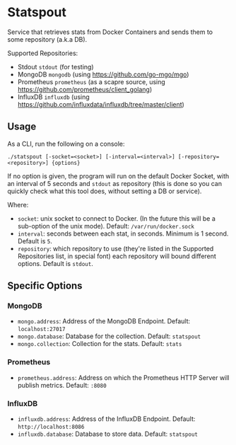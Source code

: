 Statspout
=========

Service that retrieves stats from Docker Containers and sends them to some repository (a.k.a DB).

Supported Repositories:

- Stdout `stdout` (for testing)
- MongoDB `mongodb` (using https://github.com/go-mgo/mgo)
- Prometheus `prometheus` (as a scapre source, using https://github.com/prometheus/client_golang)
- InfluxDB `influxdb` (using https://github.com/influxdata/influxdb/tree/master/client)


## Usage

As a CLI, run the following on a console:

```
./statspout [-socket=<socket>] [-interval=<interval>] [-repository=<repository>] {options}
```

If no option is given, the program will run on the default Docker Socket, with an interval of 5 seconds and `stdout` as
repository (this is done so you can quickly check what this tool does, without setting a DB or service).

Where:
- `socket`: unix socket to connect to Docker. (In the future this will be a sub-option of the unix mode).
            Default: `/var/run/docker.sock`
- `interval`: seconds between each stat, in seconds. Minimum is 1 second. Default is `5`.
- `repository`: which repository to use (they're listed in the Supported Repositories list, in special font)
                each repository will bound different options. Default is `stdout`.

## Specific Options

### MongoDB
- `mongo.address`: Address of the MongoDB Endpoint. Default: `localhost:27017`
- `mongo.database`: Database for the collection. Default: `statspout`
- `mongo.collection`: Collection for the stats. Default: `stats`

### Prometheus
- `prometheus.address`: Address on which the Prometheus HTTP Server will publish metrics. Default: `:8080`

### InfluxDB
- `influxdb.address`: Address of the InfluxDB Endpoint. Default: `http://localhost:8086`
- `influxdb.database`: Database to store data. Default: `statspout`
